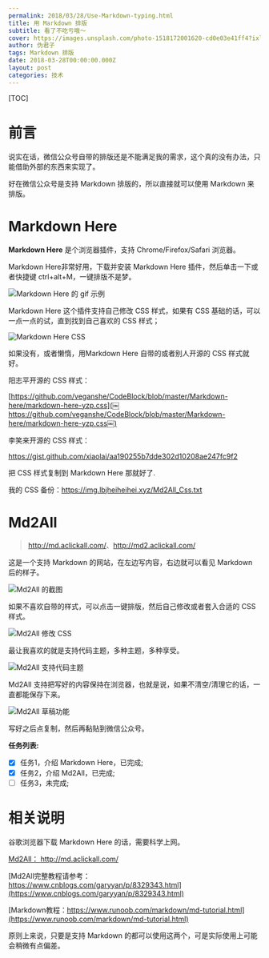 ```yaml
---
permalink: 2018/03/28/Use-Markdown-typing.html
title: 用 Markdown 排版
subtitle: 看了不吃亏哦～
cover: https://images.unsplash.com/photo-1518172001620-cd0e03e41ff4?ixlib=rb-0.3.5&s=9b2b996cbae53d6b9d97e8d2629cf565&auto=format&fit=crop&w=1955&q=80
author: 伪君子
tags: Markdown 排版
date: 2018-03-28T00:00:00.000Z
layout: post
categories: 技术
---
```


[TOC]



# 前言

说实在话，微信公众号自带的排版还是不能满足我的需求，这个真的没有办法，只能借助外部的东西来实现了。

好在微信公众号是支持 Markdown 排版的，所以直接就可以使用 Markdown 来排版。

# Markdown Here

**Markdown Here** 是个浏览器插件，支持 Chrome/Firefox/Safari 浏览器。

Markdown Here非常好用，下载并安装 Markdown Here 插件，然后单击一下或者快捷键 ctrl+alt+M，一键排版不是梦。

![Markdown Here 的 gif 示例](https://img.lbjheiheihei.xyz/FosW5WYE91nPo0f55oknhEhHmN_w "Markdown Here 的 gif 示例")

Markdown Here 这个插件支持自己修改 CSS 样式，如果有 CSS 基础的话，可以一点一点的试，直到找到自己喜欢的 CSS 样式；

![Markdown Here CSS](https://img.lbjheiheihei.xyz/FnO_52kYJW7qtgzkbkYFOiWafEe1 "Markdown Here CSS")

如果没有，或者懒惰，用Markdown Here 自带的或者别人开源的 CSS 样式就好。

阳志平开源的 CSS 样式：[](￼https://github.com/veganshe/CodeBlock/blob/master/Markdown-here/markdown-here-yzp.css￼)

[https://github.com/veganshe/CodeBlock/blob/master/Markdown-here/markdown-here-yzp.css](￼https://github.com/veganshe/CodeBlock/blob/master/Markdown-here/markdown-here-yzp.css￼)

李笑来开源的 CSS 样式：

<https://gist.github.com/xiaolai/aa190255b7dde302d10208ae247fc9f2>

把 CSS 样式复制到 Markdown Here 那就好了.

我的 CSS 备份：<https://img.lbjheiheihei.xyz/Md2All_Css.txt>

# Md2All

> <http://md.aclickall.com/>、<http://md2.aclickall.com/>

这是一个支持 Markdown 的网站，在左边写内容，右边就可以看见 Markdown 后的样子。

![Md2All 的截图](https://img.lbjheiheihei.xyz/FrGrs47wBmxVToJlf4es1UZ4CUXD "Md2All 的截图")

如果不喜欢自带的样式，可以点击一键排版，然后自己修改或者套入合适的   CSS 样式。

![Md2All 修改 CSS](https://img.lbjheiheihei.xyz/FgSrPbdH37wPfMBlDDoMHrX0Yq54 "Md2All 修改 CSS")

最让我喜欢的就是支持代码主题，多种主题，多种享受。

![Md2All 支持代码主题](https://img.lbjheiheihei.xyz/FhFKzKxWRS8p5rRtoFaGQukjTJXh "Md2All 支持代码主题")

Md2All 支持把写好的内容保持在浏览器，也就是说，如果不清空/清理它的话，一直都能保存下来。

![Md2All 草稿功能](https://img.lbjheiheihei.xyz/Fsdlsy5jh6VyV6PLlKvsuny50Kek "Md2All 草稿功能")

写好之后点复制，然后再黏贴到微信公众号。

**任务列表:**

- [x]  任务1，介绍 Markdown Here，已完成;
- [x] 任务2，介绍 Md2All，已完成;
- [ ]  任务3，未完成; 

# 相关说明

谷歌浏览器下载 Markdown Here 的话，需要科学上网。

[Md2All： http://md.aclickall.com/ ](http://md.aclickall.com/)

[Md2All完整教程请参考：https://www.cnblogs.com/garyyan/p/8329343.html](https://www.cnblogs.com/garyyan/p/8329343.html)

[Markdown教程：https://www.runoob.com/markdown/md-tutorial.html](https://www.runoob.com/markdown/md-tutorial.html)

原则上来说，只要是支持 Markdown 的都可以使用这两个，可是实际使用上可能会稍微有点偏差。